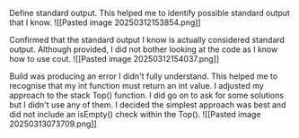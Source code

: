 Define standard output. This helped me to identify possible standard output that I know.
![[Pasted image 20250312153854.png]]

Confirmed that the standard output I know is actually considered standard output. Although provided, I did not bother looking at the code as I know how to use cout.
![[Pasted image 20250312154037.png]]

Build was producing an error I didn't fully understand. This helped me to recognise that my int function must return an int value. I adjusted my approach to the stack Top() function. I did go on to ask for some solutions but I didn't use any of them. I decided the simplest approach was best and did not include an isEmpty() check within the Top().
![[Pasted image 20250313073709.png]]
